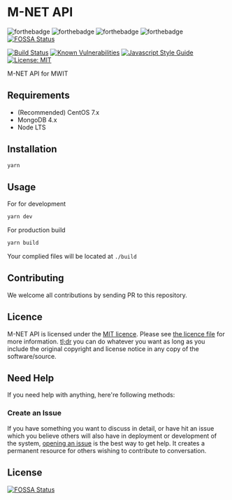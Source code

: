 M-NET API
=========

![forthebadge](https://forthebadge.com/images/badges/fuck-it-ship-it.svg)
![forthebadge](https://forthebadge.com/images/badges/built-with-love.svg)
![forthebadge](https://forthebadge.com/images/badges/uses-js.svg)
![forthebadge](https://forthebadge.com/images/badges/powered-by-electricity.svg)
[![FOSSA Status](https://app.fossa.io/api/projects/git%2Bgithub.com%2Frayriffy%2Fmnet-api.svg?type=shield)](https://app.fossa.io/projects/git%2Bgithub.com%2Frayriffy%2Fmnet-api?ref=badge_shield)

[![Build Status](https://img.shields.io/travis/rayriffy/mnet-api.svg?style=for-the-badge)](https://travis-ci.org/rayriffy/mnet-api)
[![Known Vulnerabilities](https://img.shields.io/snyk/vulnerabilities/github/rayriffy/mnet-api.svg?style=for-the-badge)](https://snyk.io/test/github/rayriffy/mnet-api?targetFile=package.json)
[![Javascript Style Guide](https://img.shields.io/badge/code_style-standard-brightgreen.svg?style=for-the-badge)](https://standardjs.com)
[![License: MIT](https://img.shields.io/badge/License-MIT-blue.svg?style=for-the-badge)](https://opensource.org/licenses/MIT)

M-NET API for MWIT

Requirements
------------

  - (Recommended) CentOS 7.x
  - MongoDB 4.x
  - Node LTS

Installation
------------

```bash
yarn
```

Usage
-----

For for development

```bash
yarn dev
```

For production build

```bash
yarn build
```

Your complied files will be located at `./build`

Contributing
------------

We welcome all contributions by sending PR to this repository.

Licence
-------

M-NET API is licensed under the [MIT licence](https://opensource.org/licenses/MIT). Please see [the licence file](LICENCE) for more information. [tl;dr](https://tldrlegal.com/license/mit-license) you can do whatever you want as long as you include the original copyright and license notice in any copy of the software/source.

Need Help
---------

If you need help with anything, here're following methods:

### Create an Issue

If you have something you want to discuss in detail, or have hit an issue which you believe others will also have in deployment or development of the system, [opening an issue](https://github.com/rayriffy/mnet-api/issues) is the best way to get help. It creates a permanent resource for others wishing to contribute to conversation.

## License
[![FOSSA Status](https://app.fossa.io/api/projects/git%2Bgithub.com%2Frayriffy%2Fmnet-api.svg?type=large)](https://app.fossa.io/projects/git%2Bgithub.com%2Frayriffy%2Fmnet-api?ref=badge_large)
